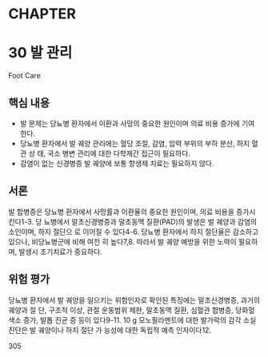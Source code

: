 # CHAPTER
# 30 발 관리
Foot Care

## 핵심 내용
- 발 문제는 당뇨병 환자에서 이환과 사망의 중요한 원인이며 의료 비용 증가에 기여한다.
- 당뇨병 환자에서 발 궤양 관리에는 혈당 조절, 감염, 압력 부위의 부하 분산, 하지 혈관 상 태, 국소 병변 관리에 대한 다학제간 접근이 필요하다.
- 감염이 없는 신경병증 발 궤양에 보통 항생제 치료는 필요하지 않다.

## 서론
발 합병증은 당뇨병 환자에서 사망률과 이환율의 중요한 원인이며, 의료 비용을 증가시킨다1-3. 당 뇨병에서 말초신경병증과 말초동맥 질환(PAD)의 발생은 발 궤양과 감염의 소인이며, 하지 절단으 로 이어질 수 있다4-6. 당뇨병 환자에서 하지 절단율은 감소하고 있으나, 비당뇨병군에 비해 여전 히 높다7,8. 따라서 발 궤양 예방을 위한 노력이 필요하며, 발생시 조기치료가 중요하다.

## 위험 평가
당뇨병 환자에서 발 궤양을 일으키는 위험인자로 확인된 특징에는 말초신경병증, 과거의 궤양과 절 단, 구조적 이상, 관절 운동범위 제한, 말초동맥 질환, 심혈관 합병증, 당화혈색소 증가, 발톱 진균 증 등이 있다9-11. 10 g 모노필라멘트에 대한 발가락의 감각 소실 진단은 발 궤양이나 하지 절단 가 능성에 대한 독립적 예측 인자이다12.

<PAGE>305